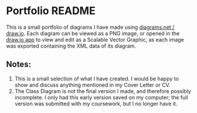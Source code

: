 # Portfolio README
This is a small portfolio of diagrams I have made using [diagrams.net / draw.io](https://www.drawio.com/). Each diagram can be viewed as a PNG image, or opened in the [draw.io app](https://app.diagrams.net) to view and edit as a Scalable Vector Graphic, as each image was exported containing the XML data of its diagram.

## Notes:
1) This is a small selection of what I have created. I would be happy to show and discuss anything mentioned in my Cover Letter or CV.
2) The Class Diagram is not the final version I made, and therefore possibly incomplete. I only had this early version saved on my computer; the full version was submitted with my coursework, but I no longer have it.